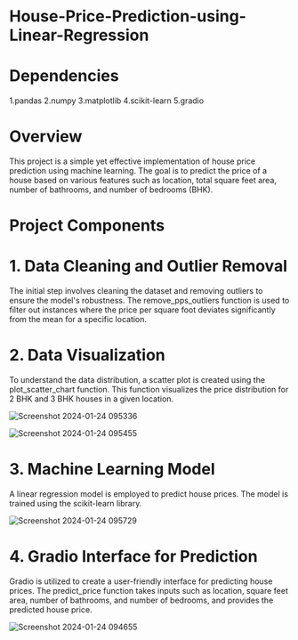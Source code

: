 # House-Price-Prediction-using-Linear-Regression

# Dependencies

1.pandas
2.numpy
3.matplotlib
4.scikit-learn
5.gradio

# Overview
This project is a simple yet effective implementation of house price prediction using machine learning. The goal is to predict the price of a house based on various features such as location, total square feet area, number of bathrooms, and number of bedrooms (BHK).

# Project Components

# 1. Data Cleaning and Outlier Removal
The initial step involves cleaning the dataset and removing outliers to ensure the model's robustness. The remove_pps_outliers function is used to filter out instances where the price per square foot deviates significantly from the mean for a specific location.

# 2. Data Visualization
To understand the data distribution, a scatter plot is created using the plot_scatter_chart function. This function visualizes the price distribution for 2 BHK and 3 BHK houses in a given location.

![Screenshot 2024-01-24 095336](https://github.com/KAVINT21/House-Price-Prediction-using-Linear-Regression/assets/95117554/ac156711-b901-460e-988d-4fb6951a8235)

![Screenshot 2024-01-24 095455](https://github.com/KAVINT21/House-Price-Prediction-using-Linear-Regression/assets/95117554/a9b11772-741c-4986-b62e-ca0c9733ab6e)

# 3. Machine Learning Model

A linear regression model is employed to predict house prices. The model is trained using the scikit-learn library.

![Screenshot 2024-01-24 095729](https://github.com/KAVINT21/House-Price-Prediction-using-Linear-Regression/assets/95117554/f225149d-3bd4-4390-8f45-06f1edd3f644)

# 4. Gradio Interface for Prediction
Gradio is utilized to create a user-friendly interface for predicting house prices. The predict_price function takes inputs such as location, square feet area, number of bathrooms, and number of bedrooms, and provides the predicted house price.

![Screenshot 2024-01-24 094655](https://github.com/KAVINT21/House-Price-Prediction-using-Linear-Regression/assets/95117554/84209d5e-a2ef-4c1e-bc13-1ff704cca32e)
